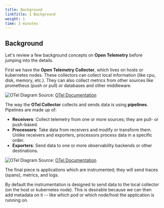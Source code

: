 ```yaml
---
title: Background
linkTitle: 1 Background
weight: 1
time: 3 minutes
---
```


## Background

Let's review a few background concepts on **Open Telemetry** before jumping into the details.

First we have the **Open Telemetry Collector**, which lives on hosts or kubernetes nodes. These collectors can collect local information (like cpu, disk, memory, etc.). They can also collect metrics from other sources like prometheus (push or pull) or databases and other middleware.

![OTel Diagram](../images/otel-diagram.svg?width=60vw)
Source: [OTel Documentation](https://opentelemetry.io/docs/)

The way the **OTel Collector** collects and sends data is using **pipelines**. Pipelines are made up of:
* **Receivers**: Collect telemetry from one or more sources; they are pull- or push-based.
* **Processors**: Take data from receivers and modify or transform them. Unlike receivers and exporters, processors process data in a specific order.
* **Exporters**: Send data to one or more observability backends or other destinations.

![OTel Diagram](../images/otel-collector-details.svg?width=60vw)
Source: [OTel Documentation](https://opentelemetry.io/docs/collector/)

The final piece is applications which are instrumented; they will send traces (spans), metrics, and logs.

By default the instrumentation is designed to send data to the local collector (on the host or kubernetes node). This is desirable because we can then add metadata on it -- like which pod or which node/host the application is running on.